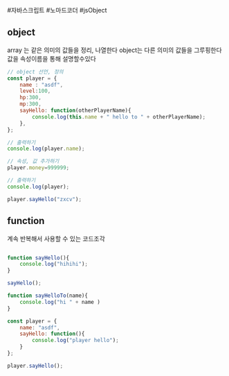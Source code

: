 #자바스크립트 #노마드코더 #jsObject

## object

array 는 같은 의미의 값들을 정리, 나열한다
object는 다른 의미의 값들을 그루핑한다
값을 속성이름을 통해 설명할수있다

```javascript
// object 선언, 정의
const player = {
    name : "asdf",
    level:100,
    hp:300,
    mp:300,
    sayHello: function(otherPlayerName){
        console.log(this.name + " hello to " + otherPlayerName);
    },
};

// 출력하기
console.log(player.name);

// 속성, 값 추가하기
player.money=999999;

// 출력하기
console.log(player);

player.sayHello("zxcv");
```


## function

계속 반복해서 사용할 수 있는 코드조각

```javascript

function sayHello(){
	console.log("hihihi");
}

sayHello();

function sayHelloTo(name){
	console.log("hi " + name )
}

const player = {
	name: "asdf",
	sayHello: function(){
		console.log("player hello");
	}
};

player.sayHello();
```